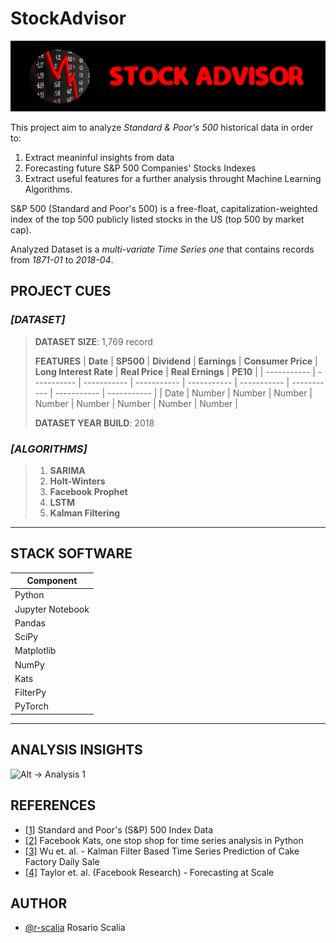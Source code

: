 # StockAdvisor
![Alt -> Project Logo](./img/project_logo.png)

This project aim to analyze *Standard & Poor's 500* historical data in order to:
1. Extract meaninful insights from data
2. Forecasting future S&P 500 Companies' Stocks Indexes 
3. Extract useful features for a further analysis throught Machine Learning Algorithms.

S&P 500 (Standard and Poor's 500) is a free-float, capitalization-weighted index of the top 500 publicly listed stocks in the US (top 500 by market cap).

Analyzed Dataset is a *multi-variate Time Series one* that contains records from *1871-01* to *2018-04*.


## PROJECT CUES


### *[DATASET]*
> **DATASET SIZE**: 1,769 record
>
> **FEATURES**
> | **Date**        | **SP500**       | **Dividend**    | **Earnings**    | **Consumer Price** | **Long Interest Rate** | **Real Price**  | **Real Ernings** | **PE10**        | 
> | ----------- | ----------- | ----------- | ----------- | -----------    | -----------        | ----------- | -----------  | ----------- |
> | Date      | Number       | Number       | Number       | Number          | Number              | Number       | Number        | Number       |
>
> **DATASET YEAR BUILD**: 2018

### *[ALGORITHMS]*
> 1. **SARIMA**
> 2. **Holt-Winters**
> 3. **Facebook Prophet**
> 4. **LSTM**
> 5. **Kalman Filtering**

------------------------------------------------------------------------------------------
## STACK SOFTWARE
| **Component**        |
| -----------      |
| Python           |
| Jupyter Notebook |
| Pandas           |
| SciPy            |
| Matplotlib       |
| NumPy            |
| Kats             |
| FilterPy         |
| PyTorch          | 

------------------------------------------------------------------------------------------
## ANALYSIS INSIGHTS
![Alt -> Analysis 1](./demo/analysis_1.jpg)


## REFERENCES
- [[1]](https://datahub.io/core/s-and-p-500#data-cli) Standard and Poor's (S&P) 500 Index Data
- [[2]](https://facebookresearch.github.io/Kats/) Facebook Kats, one stop shop for time series analysis in Python
- [[3]](https://www.researchgate.net/publication/323671215_Kalman_filter_based_time_series_prediction_of_cake_factory_daily_sale) Wu et. al. - Kalman Filter Based Time Series Prediction of Cake Factory Daily Sale
- [[4]](https://peerj.com/preprints/3190.pdf) Taylor et. al. (Facebook Research) - Forecasting at Scale

## AUTHOR
- [@r-scalia](https://github.com/rscdev7) Rosario Scalia
